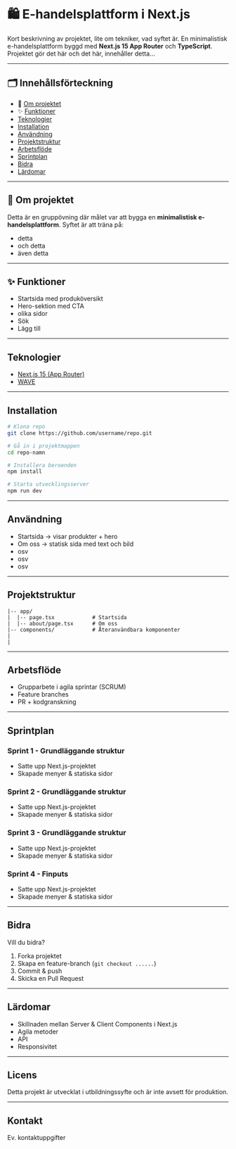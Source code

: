 # 🛍️ E-handelsplattform i Next.js

Kort beskrivning av projektet, lite om tekniker, vad syftet är.
En minimalistisk e-handelsplattform byggd med **Next.js 15 App Router** och **TypeScript**. 
Projektet gör det här och det här, innehåller detta...

---

## 🗂️ Innehållsförteckning
- 📖 [Om projektet](#-om-projektet)
- ✨ [Funktioner](#-funktioner)
- [Teknologier](#teknologier)
- [Installation](#installation)
- [Användning](#användning)
- [Projektstruktur](#projektstruktur)
- [Arbetsflöde](#arbetsflöde)
- [Sprintplan](#sprintplan)
- [Bidra](#bidra)
- [Lärdomar](#lärdomar)


---

## 📖 Om projektet
Detta är en gruppövning där målet var att bygga en **minimalistisk e-handelsplattform**.
Syftet är att träna på:
- detta
- och detta
- även detta

---

## ✨ Funktioner
- Startsida med produköversikt
- Hero-sektion med CTA
- olika sidor
- Sök
- Lägg till

---

## Teknologier
- [Next.js 15 (App Router)](https://nextjs.org/)
- [WAVE](https://wave.webaim.org/)

---

## Installation
```bash
# Klona repo
git clone https://github.com/username/repo.git

# Gå in i projektmappen
cd repo-namn

# Installera beroenden
npm install

# Starta utvecklingsserver
npm run dev
```

---

## Användning
* Startsida -> visar produkter + hero
* Om oss -> statisk sida med text och bild
* osv
* osv
* osv

---

## Projektstruktur

```
|-- app/
|  |-- page.tsx            # Startsida
|  |-- about/page.tsx      # Om oss
|-- components/            # Återanvändbara komponenter                
|
|
```

---

## Arbetsflöde

* Grupparbete i agila sprintar (SCRUM)
* Feature branches
* PR + kodgranskning

---

## Sprintplan

### Sprint 1 - Grundläggande struktur

* Satte upp Next.js-projektet
* Skapade menyer & statiska sidor

### Sprint 2 - Grundläggande struktur

* Satte upp Next.js-projektet
* Skapade menyer & statiska sidor

### Sprint 3 - Grundläggande struktur

* Satte upp Next.js-projektet
* Skapade menyer & statiska sidor

### Sprint 4 - Finputs

* Satte upp Next.js-projektet
* Skapade menyer & statiska sidor

---

## Bidra

Vill du bidra?

1. Forka projektet
2. Skapa en feature-branch (`git checkout ......`)
3. Commit & push
4. Skicka en Pull Request

---

## Lärdomar

* Skillnaden mellan Server & Client Components i Next.js
* Agila metoder
* API
* Responsivitet

---

## Licens

Detta projekt är utvecklat i utbildningssyfte och är inte avsett för produktion.

---

## Kontakt

Ev. kontaktuppgifter

